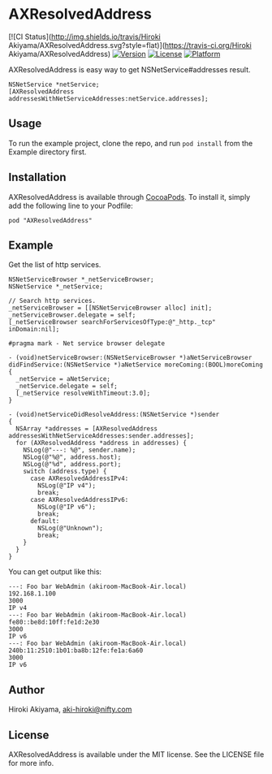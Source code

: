 # AXResolvedAddress

[![CI Status](http://img.shields.io/travis/Hiroki Akiyama/AXResolvedAddress.svg?style=flat)](https://travis-ci.org/Hiroki Akiyama/AXResolvedAddress)
[![Version](https://img.shields.io/cocoapods/v/AXResolvedAddress.svg?style=flat)](http://cocoadocs.org/docsets/AXResolvedAddress)
[![License](https://img.shields.io/cocoapods/l/AXResolvedAddress.svg?style=flat)](http://cocoadocs.org/docsets/AXResolvedAddress)
[![Platform](https://img.shields.io/cocoapods/p/AXResolvedAddress.svg?style=flat)](http://cocoadocs.org/docsets/AXResolvedAddress)

AXResolvedAddress is easy way to get NSNetService#addresses result.

```objc
NSNetService *netService;
[AXResolvedAddress addressesWithNetServiceAddresses:netService.addresses];
```

## Usage

To run the example project, clone the repo, and run `pod install` from the Example directory first.

## Installation

AXResolvedAddress is available through [CocoaPods](http://cocoapods.org). To install
it, simply add the following line to your Podfile:

    pod "AXResolvedAddress"

## Example

Get the list of http services.

```objc
NSNetServiceBrowser *_netServiceBrowser;
NSNetService *_netService;

// Search http services.
_netServiceBrowser = [[NSNetServiceBrowser alloc] init];
_netServiceBrowser.delegate = self;
[_netServiceBrowser searchForServicesOfType:@"_http._tcp" inDomain:nil];

#pragma mark - Net service browser delegate

- (void)netServiceBrowser:(NSNetServiceBrowser *)aNetServiceBrowser didFindService:(NSNetService *)aNetService moreComing:(BOOL)moreComing
{
  _netService = aNetService;
  _netService.delegate = self;
  [_netService resolveWithTimeout:3.0];
}

- (void)netServiceDidResolveAddress:(NSNetService *)sender
{
  NSArray *addresses = [AXResolvedAddress addressesWithNetServiceAddresses:sender.addresses];
  for (AXResolvedAddress *address in addresses) {
    NSLog(@"---: %@", sender.name);
    NSLog(@"%@", address.host);
    NSLog(@"%d", address.port);
    switch (address.type) {
      case AXResolvedAddressIPv4:
        NSLog(@"IP v4");
        break;
      case AXResolvedAddressIPv6:
        NSLog(@"IP v6");
        break;
      default:
        NSLog(@"Unknown");
        break;
    }
  }
}
```

You can get output like this:

```
---: Foo bar WebAdmin (akiroom-MacBook-Air.local)
192.168.1.100
3000
IP v4
---: Foo bar WebAdmin (akiroom-MacBook-Air.local)
fe80::be8d:10ff:fe1d:2e30
3000
IP v6
---: Foo bar WebAdmin (akiroom-MacBook-Air.local)
240b:11:2510:1b01:ba8b:12fe:fe1a:6a60
3000
IP v6
```

## Author

Hiroki Akiyama, aki-hiroki@nifty.com

## License

AXResolvedAddress is available under the MIT license. See the LICENSE file for more info.
